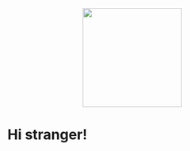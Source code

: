 <div id="header" align="center">
  <img src="https://media.giphy.com/media/f6hnhHkks8bk4jwjh3/giphy.gif" width="200">
</div>
<h1>Hi stranger!</h1>
<div id="badges">
  <img src="https://komarev.com/ghpvc/?username=parduckids&style=flat-square&color=red" alt=""/>
</div>


